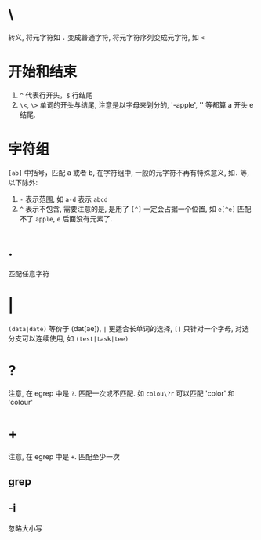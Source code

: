 # \
转义, 将元字符如 `.` 变成普通字符, 将元字符序列变成元字符, 如 `<`

# 开始和结束
1. `^` 代表行开头，`$` 行结尾
2. `\<`, `\>` 单词的开头与结尾, 注意是以字母来划分的, '-apple', '<apple>' 等都算 a 开头 e 结尾.

# 字符组
`[ab]` 中括号，匹配 a 或者 b, 在字符组中, 一般的元字符不再有特殊意义, 如`.` 等, 以下除外:

1. `-` 表示范围, 如 `a-d` 表示 `abcd`
2. `^` 表示不包含, 需要注意的是, 是用了 `[^]` 一定会占据一个位置, 如 `e[^e]` 匹配不了 `apple`, `e` 后面没有元素了.

# .
匹配任意字符

# |
`(data|date)` 等价于 (dat[ae]), `|` 更适合长单词的选择, `[]` 只针对一个字母, 对选分支可以连续使用, 如 `(test|task|tee)`

# \?
注意, 在 egrep 中是 `?`. 匹配一次或不匹配. 如 `colou\?r` 可以匹配 'color' 和 'colour'

# \+
注意, 在 egrep 中是 `+`. 匹配至少一次

## grep
## -i
忽略大小写

